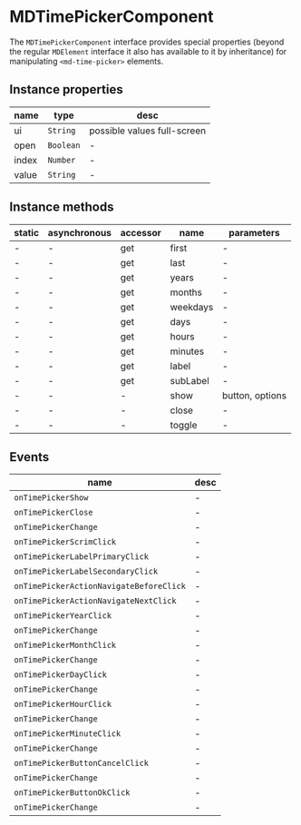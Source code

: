 # MDTimePickerComponent

The `MDTimePickerComponent` interface provides special properties (beyond the regular `MDElement` interface it also has available to it by inheritance) for manipulating `<md-time-picker>` elements.

## Instance properties

| name  | type      | desc                        |
| ----- | --------- | --------------------------- |
| ui    | `String`  | possible values full-screen |
| open  | `Boolean` | -                           |
| index | `Number`  | -                           |
| value | `String`  | -                           |

## Instance methods

| static | asynchronous | accessor | name     | parameters      |
| ------ | ------------ | -------- | -------- | --------------- |
| -      | -            | get      | first    | -               |
| -      | -            | get      | last     | -               |
| -      | -            | get      | years    | -               |
| -      | -            | get      | months   | -               |
| -      | -            | get      | weekdays | -               |
| -      | -            | get      | days     | -               |
| -      | -            | get      | hours    | -               |
| -      | -            | get      | minutes  | -               |
| -      | -            | get      | label    | -               |
| -      | -            | get      | subLabel | -               |
| -      | -            | -        | show     | button, options |
| -      | -            | -        | close    | -               |
| -      | -            | -        | toggle   | -               |

## Events

| name                                    | desc |
| --------------------------------------- | ---- |
| `onTimePickerShow`                      | -    |
| `onTimePickerClose`                     | -    |
| `onTimePickerChange`                    | -    |
| `onTimePickerScrimClick`                | -    |
| `onTimePickerLabelPrimaryClick`         | -    |
| `onTimePickerLabelSecondaryClick`       | -    |
| `onTimePickerActionNavigateBeforeClick` | -    |
| `onTimePickerActionNavigateNextClick`   | -    |
| `onTimePickerYearClick`                 | -    |
| `onTimePickerChange`                    | -    |
| `onTimePickerMonthClick`                | -    |
| `onTimePickerChange`                    | -    |
| `onTimePickerDayClick`                  | -    |
| `onTimePickerChange`                    | -    |
| `onTimePickerHourClick`                 | -    |
| `onTimePickerChange`                    | -    |
| `onTimePickerMinuteClick`               | -    |
| `onTimePickerChange`                    | -    |
| `onTimePickerButtonCancelClick`         | -    |
| `onTimePickerChange`                    | -    |
| `onTimePickerButtonOkClick`             | -    |
| `onTimePickerChange`                    | -    |

